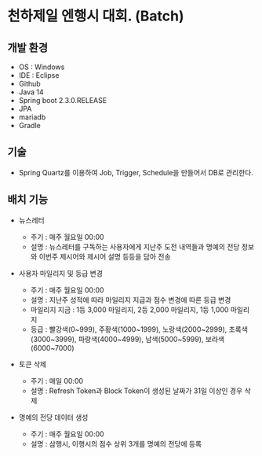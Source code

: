 # 천하제일 엔행시 대회. (Batch)

## 개발 환경
- OS : Windows
- IDE : Eclipse
- Github
- Java 14
- Spring boot 2.3.0.RELEASE
- JPA
- mariadb
- Gradle

## 기술
- Spring Quartz를 이용하여 Job, Trigger, Schedule을 만들어서 DB로 관리한다.

## 배치 기능
- 뉴스레터
  - 주기 : 매주 월요일 00:00
  - 설명 : 뉴스레터를 구독하는 사용자에게 지난주 도전 내역들과 명예의 전당 정보와 이번주 제시어와 제시어 설명 등등을 담아 전송
  
- 사용자 마일리지 및 등급 변경
  - 주기 : 매주 월요일 00:00
  - 설명 : 지난주 성적에 따라 마일리지 지급과 점수 변경에 따른 등급 변경
  - 마일리지 지금 : 1등 3,000 마일리지, 2등 2,000 마일리지, 1등 1,000 마일리지
  - 등급 : 빨강색(0~999), 주황색(1000~1999), 노랑색(2000~2999), 초록색(3000~3999), 파랑색(4000~4999), 남색(5000~5999), 보라색(6000~7000)
  
- 토큰 삭제
  - 주기 : 매일 00:00
  - 설명 : Refresh Token과 Block Token이 생성된 날짜가 31일 이상인 경우 삭제
  
- 명예의 전당 데이터 생성
  - 주기 : 매주 월요일 00:00
  - 설명 : 삼행시, 이행시의 점수 상위 3개를 명예의 전당에 등록
